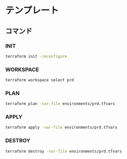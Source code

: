 # テンプレート

## コマンド

### INIT

```sh
terraform init -reconfigure
```

### WORKSPACE

```sh
terraform workspace select prd
```

### PLAN

```sh
terraform plan -var-file environments/prd.tfvars
```

### APPLY

```sh
terraform apply -var-file environments/prd.tfvars
```

### DESTROY

```sh
terraform destroy -var-file environments/prd.tfvars
```
